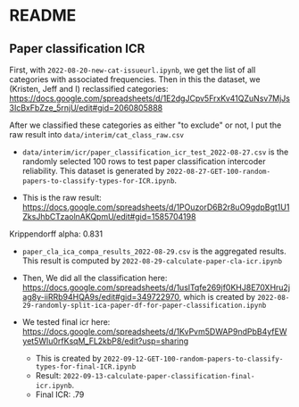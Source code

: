 # README

## Paper classification ICR

First, with `2022-08-20-new-cat-issueurl.ipynb`, we get the list of all categories with associated frequencies. Then in this the dataset, we (Kristen, Jeff and I) reclassified categories: https://docs.google.com/spreadsheets/d/1E2dgJCpv5FrxKv41QZuNsv7MjJs3IcBxFbZze_5rnjU/edit#gid=2060805888

After we classified these categories as either "to exclude" or not, I put the raw result into `data/interim/cat_class_raw.csv`

- `data/interim/icr/paper_classification_icr_test_2022-08-27.csv` is the randomly selected 100 rows to test paper classification intercoder reliability. This dataset is generated by `2022-08-27-GET-100-random-papers-to-classify-types-for-ICR.ipynb`. 

- This is the raw result: https://docs.google.com/spreadsheets/d/1POuzorD6B2r8uO9gdpBgt1U1ZksJhbCTzaolnAKQpmU/edit#gid=1585704198

Krippendorff alpha: 0.831

- `paper_cla_ica_compa_results_2022-08-29.csv` is the aggregated results. This result is computed by `2022-08-29-calculate-paper-cla-icr.ipynb`

- Then, We did all the classification here: https://docs.google.com/spreadsheets/d/1uslTqfe269jf0KHJ8E70XHru2jag8y-iiRRb94HQA9s/edit#gid=349722970, which is created by `2022-08-29-randomly-split-ica-paper-df-for-paper-classification.ipynb`

- We tested final icr here: https://docs.google.com/spreadsheets/d/1KvPvm5DWAP9ndPbB4yfEWyet5WIu0rfKsqM_FL2kbP8/edit?usp=sharing
  - This is created by `2022-09-12-GET-100-random-papers-to-classify-types-for-final-ICR.ipynb`
  - Result: `2022-09-13-calculate-paper-classification-final-icr.ipynb`. 
  - Final ICR: .79

